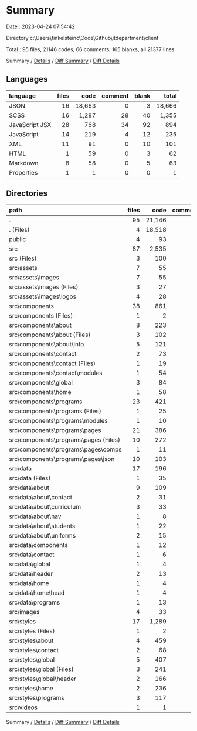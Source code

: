 # Summary

Date : 2023-04-24 07:54:42

Directory c:\\Users\\finkelsteinc\\Code\\Github\\itdepartment\\client

Total : 95 files,  21146 codes, 66 comments, 165 blanks, all 21377 lines

Summary / [Details](details.md) / [Diff Summary](diff.md) / [Diff Details](diff-details.md)

## Languages
| language | files | code | comment | blank | total |
| :--- | ---: | ---: | ---: | ---: | ---: |
| JSON | 16 | 18,663 | 0 | 3 | 18,666 |
| SCSS | 16 | 1,287 | 28 | 40 | 1,355 |
| JavaScript JSX | 28 | 768 | 34 | 92 | 894 |
| JavaScript | 14 | 219 | 4 | 12 | 235 |
| XML | 11 | 91 | 0 | 10 | 101 |
| HTML | 1 | 59 | 0 | 3 | 62 |
| Markdown | 8 | 58 | 0 | 5 | 63 |
| Properties | 1 | 1 | 0 | 0 | 1 |

## Directories
| path | files | code | comment | blank | total |
| :--- | ---: | ---: | ---: | ---: | ---: |
| . | 95 | 21,146 | 66 | 165 | 21,377 |
| . (Files) | 4 | 18,518 | 0 | 3 | 18,521 |
| public | 4 | 93 | 0 | 5 | 98 |
| src | 87 | 2,535 | 66 | 157 | 2,758 |
| src (Files) | 3 | 100 | 0 | 11 | 111 |
| src\\assets | 7 | 55 | 0 | 6 | 61 |
| src\\assets\\images | 7 | 55 | 0 | 6 | 61 |
| src\\assets\\images (Files) | 3 | 27 | 0 | 3 | 30 |
| src\\assets\\images\\logos | 4 | 28 | 0 | 3 | 31 |
| src\\components | 38 | 861 | 34 | 90 | 985 |
| src\\components (Files) | 1 | 2 | 0 | 0 | 2 |
| src\\components\\about | 8 | 223 | 34 | 23 | 280 |
| src\\components\\about (Files) | 3 | 102 | 0 | 12 | 114 |
| src\\components\\about\\info | 5 | 121 | 34 | 11 | 166 |
| src\\components\\contact | 2 | 73 | 0 | 6 | 79 |
| src\\components\\contact (Files) | 1 | 19 | 0 | 3 | 22 |
| src\\components\\contact\\modules | 1 | 54 | 0 | 3 | 57 |
| src\\components\\global | 3 | 84 | 0 | 9 | 93 |
| src\\components\\home | 1 | 58 | 0 | 5 | 63 |
| src\\components\\programs | 23 | 421 | 0 | 47 | 468 |
| src\\components\\programs (Files) | 1 | 25 | 0 | 3 | 28 |
| src\\components\\programs\\modules | 1 | 10 | 0 | 2 | 12 |
| src\\components\\programs\\pages | 21 | 386 | 0 | 42 | 428 |
| src\\components\\programs\\pages (Files) | 10 | 272 | 0 | 40 | 312 |
| src\\components\\programs\\pages\\comps | 1 | 11 | 0 | 2 | 13 |
| src\\components\\programs\\pages\\json | 10 | 103 | 0 | 0 | 103 |
| src\\data | 17 | 196 | 4 | 5 | 205 |
| src\\data (Files) | 1 | 35 | 0 | 0 | 35 |
| src\\data\\about | 9 | 109 | 3 | 2 | 114 |
| src\\data\\about\\contact | 2 | 31 | 0 | 0 | 31 |
| src\\data\\about\\curriculum | 3 | 33 | 0 | 0 | 33 |
| src\\data\\about\\nav | 1 | 8 | 0 | 0 | 8 |
| src\\data\\about\\students | 1 | 22 | 3 | 2 | 27 |
| src\\data\\about\\uniforms | 2 | 15 | 0 | 0 | 15 |
| src\\data\\components | 1 | 12 | 0 | 2 | 14 |
| src\\data\\contact | 1 | 6 | 0 | 0 | 6 |
| src\\data\\global | 1 | 4 | 0 | 0 | 4 |
| src\\data\\header | 2 | 13 | 0 | 0 | 13 |
| src\\data\\home | 1 | 4 | 0 | 0 | 4 |
| src\\data\\home\\head | 1 | 4 | 0 | 0 | 4 |
| src\\data\\programs | 1 | 13 | 1 | 1 | 15 |
| src\\images | 4 | 33 | 0 | 4 | 37 |
| src\\styles | 17 | 1,289 | 28 | 41 | 1,358 |
| src\\styles (Files) | 1 | 2 | 0 | 1 | 3 |
| src\\styles\\about | 4 | 459 | 8 | 1 | 468 |
| src\\styles\\contact | 2 | 68 | 0 | 0 | 68 |
| src\\styles\\global | 5 | 407 | 2 | 38 | 447 |
| src\\styles\\global (Files) | 3 | 241 | 0 | 38 | 279 |
| src\\styles\\global\\header | 2 | 166 | 2 | 0 | 168 |
| src\\styles\\home | 2 | 236 | 11 | 1 | 248 |
| src\\styles\\programs | 3 | 117 | 7 | 0 | 124 |
| src\\videos | 1 | 1 | 0 | 0 | 1 |

Summary / [Details](details.md) / [Diff Summary](diff.md) / [Diff Details](diff-details.md)